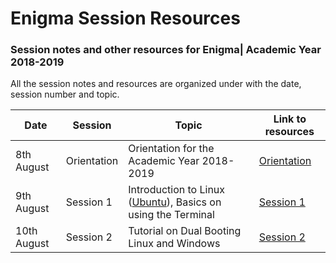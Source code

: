 # Enigma Session Resources

### Session notes and other resources for Enigma| Academic Year 2018-2019

All the session notes and resources are organized under with the date, session number and topic.

|Date|Session|Topic|Link to resources|
|---|---|---|---|
|8th August|Orientation|Orientation for the Academic Year 2018-2019|[Orientation](Orientation/README.md)|
|9th August|Session 1|Introduction to Linux ([Ubuntu](https://ubuntu.com)), Basics on using the Terminal|[Session 1](Session_1/README.md)|
|10th August|Session 2|Tutorial on Dual Booting Linux and Windows|[Session 2](Session_2/README.md)|